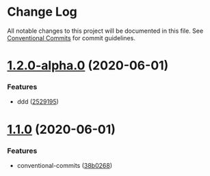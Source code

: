 # Change Log

All notable changes to this project will be documented in this file.
See [Conventional Commits](https://conventionalcommits.org) for commit guidelines.

# [1.2.0-alpha.0](https://github.com/JohnApache/lerna-usage-doc/compare/module-4@1.1.0...module-4@1.2.0-alpha.0) (2020-06-01)


### Features

* ddd ([2529195](https://github.com/JohnApache/lerna-usage-doc/commit/252919589cf4be1e7b88cf689572436b847c1a56))





# [1.1.0](https://github.com/JohnApache/lerna-usage-doc/compare/module-4@1.0.1...module-4@1.1.0) (2020-06-01)


### Features

* conventional-commits ([38b0268](https://github.com/JohnApache/lerna-usage-doc/commit/38b0268c4db1d62a540c1ff2815a8692e928e280))
